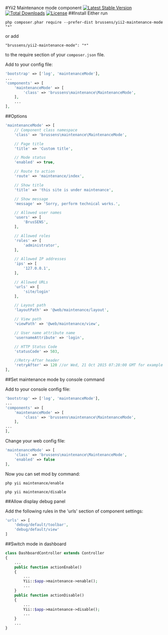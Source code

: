 #Yii2 Maintenance mode component
[![Latest Stable Version](https://poser.pugx.org/brussens/yii2-maintenance-mode/v/stable)](https://packagist.org/packages/brussens/yii2-maintenance-mode)
[![Total Downloads](https://poser.pugx.org/brussens/yii2-maintenance-mode/downloads)](https://packagist.org/packages/brussens/yii2-maintenance-mode)
[![License](https://poser.pugx.org/brussens/yii2-maintenance-mode/license)](https://packagist.org/packages/brussens/yii2-maintenance-mode)
##Install
Either run
```
php composer.phar require --prefer-dist brussens/yii2-maintenance-mode "*"
```

or add

```
"brussens/yii2-maintenance-mode": "*"
```

to the require section of your `composer.json` file.

Add to your config file:
```php
'bootstrap' => ['log', 'maintenanceMode'],
...
'components' => [
    'maintenanceMode' => [
        'class' => 'brussens\maintenance\MaintenanceMode',
    ],
    ...
],
```
##Options
```php
'maintenanceMode' => [
    // Component class namespace
    'class' => 'brussens\maintenance\MaintenanceMode',

    // Page title
    'title' => 'Custom title',

    // Mode status
    'enabled' => true,

    // Route to action
    'route' => 'maintenance/index',

    // Show title
    'title' => 'this site is under maintenance',

    // Show message
    'message' => 'Sorry, perform technical works.',

    // Allowed user names
    'users' => [
        'BrusSENS',
    ],

    // Allowed roles
    'roles' => [
        'administrator',
    ],

    // Allowed IP addresses
    'ips' => [
        '127.0.0.1',
    ],

    // Allowed URLs
    'urls' => [
        'site/login'
    ],

    // Layout path
    'layoutPath' => '@web/maintenance/layout',

    // View path
    'viewPath' => '@web/maintenance/view',

    // User name attribute name
    'usernameAttribute' => 'login',

    // HTTP Status Code
    'statusCode' => 503,

    //Retry-After header
    'retryAfter' => 120 //or Wed, 21 Oct 2015 07:28:00 GMT for example
],
```

##Set maintenance mode by console command

Add to your console config file:
```php
'bootstrap' => ['log', 'maintenanceMode'],
...
'components' => [
    'maintenanceMode' => [
        'class' => 'brussens\maintenance\MaintenanceMode',
    ],
...
],
```
Change your web config file:
```php
'maintenanceMode' => [
    'class' => 'brussens\maintenance\MaintenanceMode',
    'enabled' => false
],
```
Now you can set mod by command:
```
php yii maintenance/enable
```
```
php yii maintenance/disable
```
##Allow display debug panel

Add the following rules in the 'urls' section of component settings:

```php
'urls' => [
    'debug/default/toolbar',
    'debug/default/view'
]
```

##Switch mode in dashboard

```php
class DashboardController extends Controller
{
    ...
    public function actionEnable()
    {
        ...
        Yii::$app->maintenance->enable();
        ...
    }
    public function actionDisable()
    {
        ...
        Yii::$app->maintenance->disable();
        ...
    }
    ...
}
```

